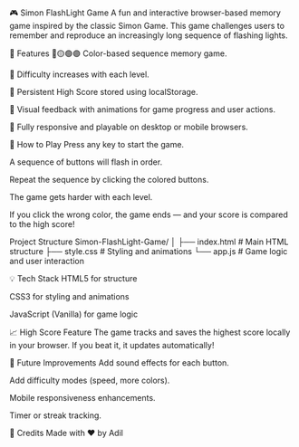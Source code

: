 🎮 Simon FlashLight Game
A fun and interactive browser-based memory game inspired by the classic Simon Game. This game challenges users to remember and reproduce an increasingly long sequence of flashing lights.

🚀 Features
🔴🟡🟢🟣 Color-based sequence memory game.

🧠 Difficulty increases with each level.

💾 Persistent High Score stored using localStorage.

🎉 Visual feedback with animations for game progress and user actions.

📱 Fully responsive and playable on desktop or mobile browsers.



🧩 How to Play
Press any key to start the game.

A sequence of buttons will flash in order.

Repeat the sequence by clicking the colored buttons.

The game gets harder with each level.

If you click the wrong color, the game ends — and your score is compared to the high score!

Project Structure
Simon-FlashLight-Game/
│
├── index.html        # Main HTML structure
├── style.css         # Styling and animations
└── app.js            # Game logic and user interaction

💡 Tech Stack
HTML5 for structure

CSS3 for styling and animations

JavaScript (Vanilla) for game logic

📈 High Score Feature
The game tracks and saves the highest score locally in your browser. If you beat it, it updates automatically!

📌 Future Improvements
Add sound effects for each button.

Add difficulty modes (speed, more colors).

Mobile responsiveness enhancements.

Timer or streak tracking.

🙌 Credits
Made with ❤️ by Adil
